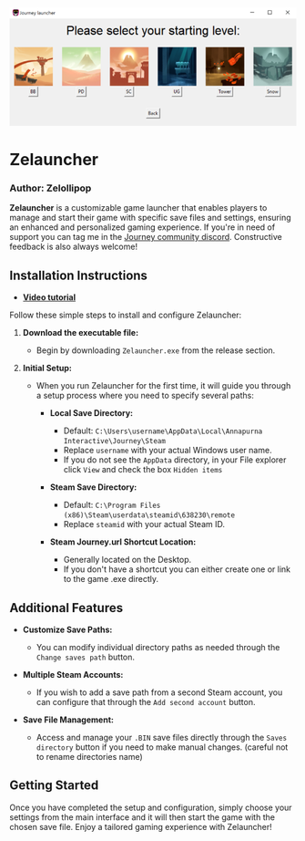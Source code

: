 ![Banner](https://github.com/Zelollipop/Zelauncher/blob/main/data/banner.png?raw=true)

# Zelauncher

### Author: Zelollipop

**Zelauncher** is a customizable game launcher that enables players to manage and start their game with specific save files and settings, ensuring an enhanced and personalized gaming experience. If you're in need of support you can tag me in the [Journey community discord](https://discord.gg/Dbgr6EurFb). Constructive feedback is also always welcome!

## Installation Instructions

- **[Video tutorial](https://www.youtube.com/watch?v=IOy1BmeXBs8)**

Follow these simple steps to install and configure Zelauncher:

1. **Download the executable file:**
   - Begin by downloading `Zelauncher.exe` from the release section.

2. **Initial Setup:**
   - When you run Zelauncher for the first time, it will guide you through a setup process where you need to specify several paths:
   
     - **Local Save Directory:**
       - Default: `C:\Users\username\AppData\Local\Annapurna Interactive\Journey\Steam`
       - Replace `username` with your actual Windows user name.
       - If you do not see the `AppData` directory, in your File explorer click `View` and check the box `Hidden items`
     
     - **Steam Save Directory:**
       - Default: `C:\Program Files (x86)\Steam\userdata\steamid\638230\remote`
       - Replace `steamid` with your actual Steam ID.
     
     - **Steam Journey.url Shortcut Location:**
       - Generally located on the Desktop.
       - If you don't have a shortcut you can either create one or link to the game .exe directly.

## Additional Features

- **Customize Save Paths:**
  - You can modify individual directory paths as needed through the `Change saves path` button.
  
- **Multiple Steam Accounts:**
  - If you wish to add a save path from a second Steam account, you can configure that through the `Add second account` button.
  
- **Save File Management:**
  - Access and manage your `.BIN` save files directly through the `Saves directory` button if you need to make manual changes. (careful not to rename directories name)

## Getting Started

Once you have completed the setup and configuration, simply choose your settings from the main interface and it will then start the game with the chosen save file. Enjoy a tailored gaming experience with Zelauncher!
